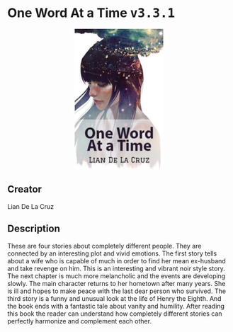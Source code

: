 
# One Word At a Time <kbd>v3.3.1</kbd>

<center>
  <img src="./cover-1024.jpg"/>
</center>

## Creator
Lian De La Cruz

## Description
These are four stories about completely different people. They are connected by an interesting plot and vivid emotions. The first story tells about a wife who is capable of much in order to find her mean ex-husband and take revenge on him. This is an interesting and vibrant noir style story. The next chapter is much more melancholic and the events are developing slowly. The main character returns to her hometown after many years. She is ill and hopes to make peace with the last dear person who survived. The third story is a funny and unusual look at the life of Henry the Eighth. And the book ends with a fantastic tale about vanity and humility. After reading this book the reader can understand how completely different stories can perfectly harmonize and complement each other. 
